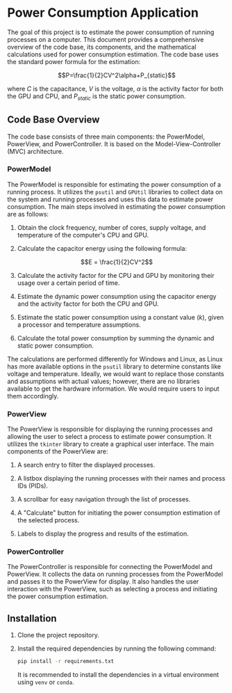 # Power Consumption Application

The goal of this project is to estimate the power consumption of running processes on a computer. This document provides a comprehensive overview of the code base, its components, and the mathematical calculations used for power consumption estimation. The code base uses the standard power formula for the estimation:

```math
P=\frac{1}{2}CV^2\alpha+P_{static}
```

where $C$ is the capacitance, $V$ is the voltage, $\alpha$ is the activity factor for both the GPU and CPU, and $P_{static}$ is the static power consumption.

## Code Base Overview

The code base consists of three main components: the PowerModel, PowerView, and PowerController. It is based on the Model-View-Controller (MVC) architecture.

### PowerModel

The PowerModel is responsible for estimating the power consumption of a running process. It utilizes the `psutil` and `GPUtil` libraries to collect data on the system and running processes and uses this data to estimate power consumption. The main steps involved in estimating the power consumption are as follows:

1. Obtain the clock frequency, number of cores, supply voltage, and temperature of the computer's CPU and GPU.

2. Calculate the capacitor energy using the following formula:

```math
E = \frac{1}{2}CV^2
```
3. Calculate the activity factor for the CPU and GPU by monitoring their usage over a certain period of time.

4. Estimate the dynamic power consumption using the capacitor energy and the activity factor for both the CPU and GPU.

5. Estimate the static power consumption using a constant value ($k$), given a processor and temperature assumptions.

6. Calculate the total power consumption by summing the dynamic and static power consumption.

The calculations are performed differently for Windows and Linux, as Linux has more available options in the `psutil` library to determine constants like voltage and temperature. Ideally, we would want to replace those constants and assumptions with actual values; however, there are no libraries available to get the hardware information. We would require users to input them accordingly.

### PowerView

The PowerView is responsible for displaying the running processes and allowing the user to select a process to estimate power consumption. It utilizes the `tkinter` library to create a graphical user interface. The main components of the PowerView are:

1. A search entry to filter the displayed processes.

2. A listbox displaying the running processes with their names and process IDs (PIDs).

3. A scrollbar for easy navigation through the list of processes.

4. A "Calculate" button for initiating the power consumption estimation of the selected process.

5. Labels to display the progress and results of the estimation.

### PowerController

The PowerController is responsible for connecting the PowerModel and PowerView. It collects the data on running processes from the PowerModel and passes it to the PowerView for display. It also handles the user interaction with the PowerView, such as selecting a process and initiating the power consumption estimation.

## Installation

1. Clone the project repository.

2. Install the required dependencies by running the following command:

   ```bash
   pip install -r requirements.txt
   ```

   It is recommended to install the dependencies in a virtual environment using `venv` or `conda`.